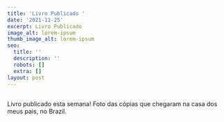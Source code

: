 ```yaml
---
title: 'Livro Publicado '
date: '2021-11-25'
excerpt: Livro Publicado
image_alt: lorem-ipsum
thumb_image_alt: lorem-ipsum
seo:
  title: ''
  description: ''
  robots: []
  extra: []
layout: post
---
```

##

Livro publicado esta semana! Foto das cópias que chegaram na casa dos meus pais, no Brazil.
